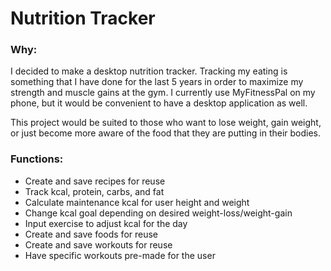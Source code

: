 <title>Nutrition Tracker</title>
<h1>Nutrition Tracker</h1>
<h3>Why:</h3>
<p>I decided to make a desktop nutrition tracker. Tracking my eating is something that I have done for the last 5 years 
in order to maximize my strength and muscle gains at the gym. I currently use MyFitnessPal on my phone, but it 
would be convenient to have a desktop application as well.</p>

<p>This project would be suited to those who want to lose weight, gain weight, or just become more aware of the food 
that they are putting in their bodies.</p>
<h3>Functions:</h3>
<ul>
    <li>Create and save recipes for reuse</li>
    <li>Track kcal, protein, carbs, and fat</li>
    <li>Calculate maintenance kcal for user height and weight</li>
    <li>Change kcal goal depending on desired weight-loss/weight-gain</li>
    <li>Input exercise to adjust kcal for the day</li>
    <li>Create and save foods for reuse</li>
    <li>Create and save workouts for reuse</li>
    <li>Have specific workouts pre-made for the user</li>
    

</ul>
 